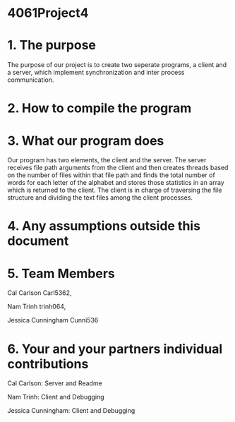 # 4061Project4


# 1. The purpose 
The purpose of our project is to create two seperate programs, a client and a server, which implement synchronization and inter process communication.

# 2. How to compile the program

# 3. What our program does

Our program has two elements, the client and the server. The server receives file path arguments from the client and then creates threads based on the number of files within that file path and finds the total number of words for each letter of the alphabet and stores those statistics in an array which is returned to the client. The client is in charge of traversing the file structure and dividing the text files among the client processes.

# 4. Any assumptions outside this document

# 5. Team Members

Cal Carlson Carl5362, 

Nam Trinh trinh064, 

Jessica Cunningham Cunni536

# 6. Your and your partners individual contributions

Cal Carlson: Server and Readme

Nam Trinh: Client and Debugging

Jessica Cunningham: Client and Debugging
